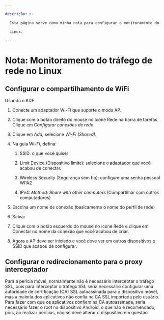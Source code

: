 ```yaml
---

descrição: >-

  Esta página serve como minha nota para configurar o monitoramento do tráfego de rede no

  Linux.

---
```




# Nota: Monitoramento do tráfego de rede no Linux



## Configurar o compartilhamento de WiFi



Usando o KDE



1. Conecte um adaptador Wi-Fi que suporte o modo AP.

2. Clique com o botão direito do mouse no ícone Rede na barra de tarefas. Clique em _Configurar conexões de rede_.

3. Clique em _Add,_ selecione _Wi-Fi (Shared)._

4. Na guia Wi-Fi, defina:

   1. SSID: o que você quiser

   2. Limit Device (Dispositivo limite): selecione o adaptador que você acabou de conectar.

   3. Wireless Security (Segurança sem fio): configure uma senha pessoal WPA2

   4. IPv4: _Method_: _Share with other computers_ (Compartilhar com outros computadores)

5. Escolha um nome de conexão (basicamente o nome do perfil de rede)

6. Salvar

7. Clique com o botão esquerdo do mouse no ícone Rede e clique em Conectar no nome da conexão que você acabou de criar.

8. Agora o AP deve ser iniciado e você deve ver em outros dispositivos o SSID que acabou de configurar.



## Configurar o redirecionamento para o proxy interceptador



Para a perícia móvel, normalmente não é necessário interceptar o tráfego SSL, pois para interceptar o tráfego SSL seria necessário configurar uma autoridade de certificação (CA) SSL autoassinada para o dispositivo móvel, mas a maioria dos aplicativos não confia na CA SSL importada pelo usuário. Para fazer com que os aplicativos confiem na CA autoassinada, seria necessário fazer o root no dispositivo Android, o que não é recomendado, pois, ao realizar perícias, não se deve alterar o dispositivo em questão.
